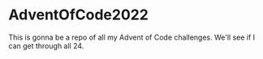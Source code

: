# AdventOfCode2022

This is gonna be a repo of all my Advent of Code challenges. We'll see if I can get through all 24.
